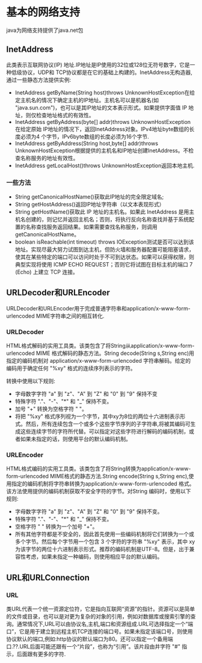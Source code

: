 # 基本的网络支持
java为网络支持提供了java.net包
## InetAddress
此类表示互联网协议(IP) 地址.IP地址是IP使用的32位或128位无符号数字，它是一种低级协议，UDP和 TCP协议都是在它的基础上构建的。InetAddress无构造器,通过一些静态方法提供实例:
* InetAddress getByName(String host)throws UnknownHostException在给定主机名的情况下确定主机的IP地址。主机名可以是机器名(如 "java.sun.com")，也可以是其IP地址的文本表示形式。如果提供字面值 IP 地址，则仅检查地址格式的有效性。
*  InetAddress getByAddress(byte[] addr)throws UnknownHostException在给定原始 IP地址的情况下，返回InetAddress对象。IPv4地址byte数组的长度必须为4 个字节，IPv6byte数组的长度必须为16个字节.
*  InetAddress getByAddress(String host,byte[] addr)throws UnknownHostException根据提供的主机名和IP地址创建InetAddress。不检查名称服务的地址有效性。
*  InetAddress getLocalHost()throws UnknownHostException返回本地主机.

### 一些方法
* String getCanonicalHostName()获取此IP地址的完全限定域名;
* String getHostAddress()返回IP地址字符串（以文本表现形式）
* String getHostName()获取此 IP 地址的主机名。如果此 InetAddress 是用主机名创建的，则记忆并返回主机名；否则，将执行反向名称查找并基于系统配置的名称查找服务返回结果。如果需要查找名称服务，则调用getCanonicalHostName。
* boolean isReachable(int timeout) throws IOException测试是否可以达到该地址。实现尽最大努力试图到达主机，但防火墙和服务器配置可能阻塞请求，使其在某些特定的端口可以访问时处于不可到达状态。如果可以获得权限，则典型实现将使用 ICMP ECHO REQUEST；否则它将试图在目标主机的端口 7 (Echo) 上建立 TCP 连接。

## URLDecoder和URLEncoder
URLDecoder和URLEncoder用于完成普通字符串和application/x-www-form-urlencoded MIME字符串之间的相互转化.

### URLDecoder
HTML格式解码的实用工具类。该类包含了将String从application/x-www-form-urlencoded MIME 格式解码的静态方法。String decode(String s,String enc)用指定的编码机制对 application/x-www-form-urlencoded 字符串解码。给定的编码用于确定任何 "%xy" 格式的连续序列表示的字符。

转换中使用以下规则:
* 字母数字字符 "a" 到 "z"、"A" 到 "Z" 和 "0" 到 "9" 保持不变
* 特殊字符 "."、"-"、"*" 和 "_" 保持不变。
* 加号 "+" 转换为空格字符 " "。
* 将把 "%xy" 格式序列视为一个字节，其中xy为8位的两位十六进制表示形式。然后，所有连续包含一个或多个这些字节序列的子字符串,将被其编码可生成这些连续字节的字符所代替。可以指定对这些字符进行解码的编码机制，或者如果未指定的话，则使用平台的默认编码机制。

### URLEncoder
HTML格式编码的实用工具类。该类包含了将String转换为application/x-www-form-urlencoded MIME格式的静态方法.String encode(String s,String enc),使用指定的编码机制将字符串转换为application/x-www-form-urlencoded 格式。该方法使用提供的编码机制获取不安全字符的字节。对String 编码时，使用以下规则:
* 字母数字字符 "a" 到 "z"、"A" 到 "Z" 和 "0" 到 "9" 保持不变。
* 特殊字符 "."、"-"、"*" 和 "_" 保持不变。
* 空格字符 " " 转换为一个加号 "+"。
* 所有其他字符都是不安全的，因此首先使用一些编码机制将它们转换为一个或多个字节。然后每个字节用一个包含 3 个字符的字符串 "%xy" 表示，其中 xy 为该字节的两位十六进制表示形式。推荐的编码机制是UTF-8。但是，出于兼容性考虑，如果未指定一种编码，则使用相应平台的默认编码。


## URL和URLConnection

### URL
类URL代表一个统一资源定位符，它是指向互联网“资源”的指针。资源可以是简单的文件或目录，也可以是对更为复杂的对象的引用，例如对数据库或搜索引擎的查询。通常情况下,URL可以由协议名,主机,端口和资源组成.URL可选择指定一个“端口”，它是用于建立到远程主机TCP连接的端口号。如果未指定该端口号，则使用协议默认的端口,例如:http协议的默认端口为80。还可以指定一个备用端口.??.URL后面可能还跟有一个“片段”，也称为“引用”。该片段由井字符 "#" 指示，后面跟有更多的字符.
